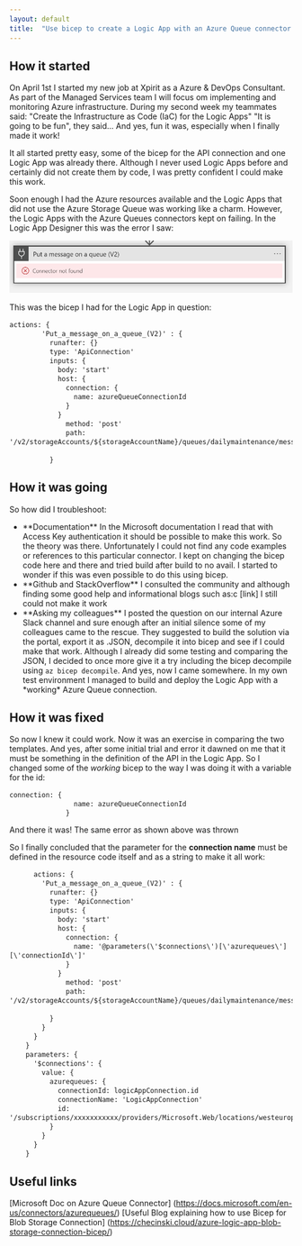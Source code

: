 ```yaml
---
layout: default
title:  "Use bicep to create a Logic App with an Azure Queue connector type"
---
```


## How it started 
On April 1st I started my new job at Xpirit as a Azure & DevOps Consultant. As part of the Managed Services team I will focus om implementing and monitoring Azure infrastructure. 
During my second week my teammates said: "Create the Infrastructure as Code (IaC) for the Logic Apps" "It is going to be fun", they said...
And yes, fun it was, especially when I finally made it work! 

It all started pretty easy, some of the bicep for the API connection and one Logic App was already there. Although I never  used Logic Apps before and certainly did not create them by code, I was pretty confident I could make this work.

Soon enough I had the Azure resources available and the Logic Apps that did not use the Azure Storage Queue was working like a charm. However, the Logic Apps with the Azure Queues connectors kept on failing. In the Logic App Designer this was the error I saw: 

![Error](/images/blog-1.1.png)

This was the bicep I had for the Logic App in question: 

```bicep
actions: {
        'Put_a_message_on_a_queue_(V2)' : {
          runafter: {}
          type: 'ApiConnection'
          inputs: {
            body: 'start'
            host: {
              connection: {
                name: azureQueueConnectionId
              }
            }
              method: 'post'
              path: '/v2/storageAccounts/${storageAccountName}/queues/dailymaintenance/messages'
            
          }
```


## How it was going
 
So how did I troubleshoot: 

<ul>
  <li>**Documentation** In the Microsoft documentation I read that with Access Key authentication it should be possible to make this work. So the theory was there. Unfortunately I could not find any code examples or references to this particular connector. I kept on changing the bicep code here and there and tried build after build to no avail. I started to wonder if this was even possible to do this using bicep. 
  </li>
  <li>**Github and StackOverflow** I consulted the community and although finding some good help and informational blogs such as:c [link] I still could not make it work
  </li>
  <li>**Asking my colleagues** I posted the question on our internal Azure Slack channel and sure enough after an initial silence some of my colleagues came to the rescue. They suggested to build the solution via the portal, export it as .JSON, decompile it into bicep and see if I could make that work. 
  Although I already did some testing and comparing the JSON, I decided to once more give it a try including the bicep decompile using <code>az bicep decompile</code>.
  And yes, now I came somewhere. In my own test environment I managed to build and deploy the Logic App with a *working* Azure Queue connection. 
  </li>
</ul>

## How it was fixed

So now I knew it could work. Now it was an exercise in comparing the two templates. And yes, after some initial trial and error it dawned on me that it must be something in the definition of the API in the Logic App. So I changed some of the *working* bicep to the way I was doing it with a variable for the id: 

```bicep
connection: {
                name: azureQueueConnectionId
              }
```

And there it was! The same error as shown above was thrown

So I finally concluded that the parameter for the **connection name** must be defined in the resource code itself and as a string to make it all work:

```bicep
      actions: {
        'Put_a_message_on_a_queue_(V2)' : {
          runafter: {}
          type: 'ApiConnection'
          inputs: {
            body: 'start'
            host: {
              connection: {
                name: '@parameters(\'$connections\')[\'azurequeues\'][\'connectionId\']'
              }
            }
              method: 'post'
              path: '/v2/storageAccounts/${storageAccountName}/queues/dailymaintenance/messages'
            
          }
        }
      }
    }
    parameters: {
      '$connections': {
        value: {
          azurequeues: {
            connectionId: logicAppConnection.id
            connectionName: 'LogicAppConnection'
            id: '/subscriptions/xxxxxxxxxxx/providers/Microsoft.Web/locations/westeurope/managedApis/azurequeues'
          }
        }
      }
    }

```

## Useful links

[Microsoft Doc on Azure Queue Connector] (https://docs.microsoft.com/en-us/connectors/azurequeues/)
[Useful Blog explaining how to use Bicep for Blob Storage Connection] (https://checinski.cloud/azure-logic-app-blob-storage-connection-bicep/)